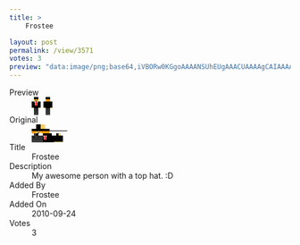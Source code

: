 ```yaml
---
title: >
    Frostee

layout: post
permalink: /view/3571
votes: 3
preview: "data:image/png;base64,iVBORw0KGgoAAAANSUhEUgAAACUAAAAgCAIAAAAaMSbnAAAABnRSTlMA/wD/AP5AXyvrAAAA00lEQVRIie2XWw6DIBBF723cEXRLdE11S8UtdfphbAAHgylg23i+gMzkhMeMkSJPLJAXaIQxG5Sk6xHt+HffEE7kDgC8QbwDQDvOK4WUBEc+GAdA/JLv3Q5bGcp50o7JoCLDekm8m00t9sdUJgIA5DwBQDIOiGoxV3M5jq6HZDfJtL6vNaevue/9Rqo/Fqj1jnVV1uMLzrMpQ9gkcw16o5HuTWfYD629qgneP3K+kJL0Q+9vmiZ13MrXgchnjFHHrXwdOH2/7Yu+Dx++yZJ0dv4fewG700hya1qHmAAAAABJRU5ErkJggg=="
---
```

<dl class="side-by-side">
<dt>Preview</dt>
<dd>
    <img class="preview" src="data:image/png;base64,iVBORw0KGgoAAAANSUhEUgAAACUAAAAgCAIAAAAaMSbnAAAABnRSTlMA/wD/AP5AXyvrAAAA00lEQVRIie2XWw6DIBBF723cEXRLdE11S8UtdfphbAAHgylg23i+gMzkhMeMkSJPLJAXaIQxG5Sk6xHt+HffEE7kDgC8QbwDQDvOK4WUBEc+GAdA/JLv3Q5bGcp50o7JoCLDekm8m00t9sdUJgIA5DwBQDIOiGoxV3M5jq6HZDfJtL6vNaevue/9Rqo/Fqj1jnVV1uMLzrMpQ9gkcw16o5HuTWfYD629qgneP3K+kJL0Q+9vmiZ13MrXgchnjFHHrXwdOH2/7Yu+Dx++yZJ0dv4fewG700hya1qHmAAAAABJRU5ErkJggg==">
</dd>
<dt>Original</dt>
<dd>
    <img class="preview" src="data:image/png;base64,iVBORw0KGgoAAAANSUhEUgAAAEAAAAAgCAYAAACinX6EAAAAwUlEQVR42u3Z4Q2DIBCGYXZip9vJnbrT1WrbYIOcEQmHfS/5EvwHjwqIIdilpegjzpHdhBuUASAAAAAAAAAAMDCAdg4AAPw5QN/oNE9kB5JOeEt7uib9b7/VSWOWvzfAdjnLtmsR/ALk1/T9tX9UgN+KMWqaE7N261WhuBEDAAAA6gZcm6VTn3q1k2uXO00AMo97aXBHAL4ICYDbbw0AGrwCAAAAwIrwjusDl5YATgJAsUREr8xwAN7P7MwTqcr/Ek8bfTwnkC8ThAAAAABJRU5ErkJggg==">
</dd>
<dt>Title</dt>
<dd>Frostee</dd>
<dt>Description</dt>
<dd>My awesome person with a top hat. :D</dd>
<dt>Added By</dt>
<dd>Frostee</dd>
<dt>Added On</dt>
<dd>2010-09-24</dd>
<dt>Votes</dt>
<dd>3</dd>
</dl>
